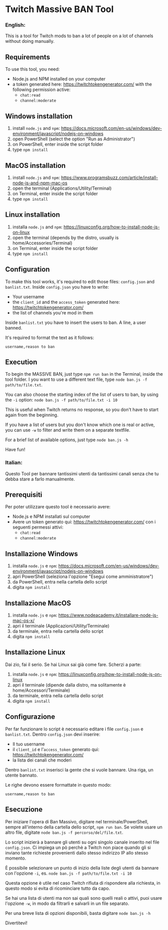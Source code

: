 # Twitch Massive BAN Tool

### English:
This is a tool for Twitch mods to ban a lot of people on a lot of channels without doing manually.

## Requirements
To use this tool, you need:
- Node.js and NPM installed on your computer
- a token generated here: https://twitchtokengenerator.com/ with the following permission active:
  - `chat:read`
  - `channel:moderate`

## Windows installation
1. install `node.js` and `npm`: https://docs.microsoft.com/en-us/windows/dev-environment/javascript/nodejs-on-windows
2. open PowerShell (select the option "Run as Administrator")
3. on PowerShell, enter inside the script folder
4. type `npm install`

## MacOS installation
1. install `node.js` and `npm`: https://www.programsbuzz.com/article/install-node-js-and-npm-mac-os
2. open the terminal (Applications/Utility/Terminal)
3. on Terminal, enter inside the script folder
4. type `npm install`

## Linux installation
1. installa `node.js` and `npm`: https://linuxconfig.org/how-to-install-node-js-on-linux
2. open the terminal (depends by the distro, usually is home/Accessories/Terminal)
3. on Terminal, enter inside the script folder
4. type `npm install`

## Configuration
To make this tool works, it's required to edit those files: `config.json` and `banlist.txt`.
Inside `config.json` you have to write:
- Your username
- the `client_id` and the `access_token` generated here: https://twitchtokengenerator.com/
- the list of channels you're mod in them

Inside `banlist.txt` you have to insert the users to ban.
A line, a user banned.

It's required to format the text as it follows:

```
username,reason to ban
```

## Execution
To begin the MASSIVE BAN, just type `npm run ban` in the Terminal, inside the tool folder.
I you want to use a different text file, type `node ban.js -f path/to/file.txt`.

You can also choose the starting index of the list of users to ban, by using the `-i` option: `node ban.js -f path/to/file.txt -i 10`

This is useful when Twitch returns no response, so you don't have to start again from the beginning.

If you have a list of users but you don't know which one is real or active, you can use `-w` to filter and write them on a separate textfile.

For a brief list of available options, just type `node ban.js -h`

Have fun!

### Italian:
Questo Tool per bannare tantissimi utenti da tantissimi canali senza che tu debba stare a farlo manualmente.

## Prerequisiti
Per poter utilizzare questo tool è necessario avere:
- Node.js e NPM installati sul computer
- Avere un token generato qui: https://twitchtokengenerator.com/ con i seguenti permessi attivi:
  - `chat:read`
  - `channel:moderate`

## Installazione Windows
1. installa `node.js` e `npm`: https://docs.microsoft.com/en-us/windows/dev-environment/javascript/nodejs-on-windows
2. apri PowerShell (seleziona l'opzione "Esegui come amministratore")
3. da PowerShell, entra nella cartella dello script
4. digita `npm install`

## Installazione MacOS
1. installa `node.js` e `npm`: https://www.nodeacademy.it/installare-node-js-mac-os-x/
2. apri il terminale (Applicazioni/Utility/Terminale)
3. da terminale, entra nella cartella dello script
4. digita `npm install`

## Installazione Linux
Dai zio, fai il serio. Se hai Linux sai già come fare.
Scherzi a parte:
1. installa `node.js` e `npm`: https://linuxconfig.org/how-to-install-node-js-on-linux
2. apri il terminale (dipende dalla distro, ma solitamente è home/Accessori/Terminale)
3. da terminale, entra nella cartella dello script
4. digita `npm install`

## Configurazione
Per far funzionare lo script è necessario editare i file `config.json` e `banlist.txt`.
Dentro `config.json` devi inserire:
- Il tuo username
- il `client_id` e l'`access_token` generato qui: https://twitchtokengenerator.com/
- la lista dei canali che moderi

Dentro `banlist.txt` inserisci la gente che si vuole bannare.
Una riga, un utente bannato.

Le righe devono essere formattate in questo modo:

```
username,reason to ban
```

## Esecuzione
Per iniziare l'opera di Ban Massivo, digitare nel terminale/PowerShell, sempre all'interno della cartella dello script, `npm run ban`.
Se volete usare un altro file, digitate `node ban.js -f percorso/del/file.txt`.

Lo script inizierà a bannare gli utenti su ogni singolo canale inserito nel file `config.json`.
Ci impiega un pò perchè a Twitch non piace quando gli si inviano tante richieste provenienti dallo stesso indirizzo IP allo stesso momento.

È possibile selezionare un punto di inizio della liste degli utenti da bannare con l'opzione `-i`, es. `node ban.js -f path/to/file.txt -i 10`

Questa opzione è utile nel caso Twitch rifiuta di rispondere alla richiesta, in questo modo si evita di ricominciare tutto da capo.

Se hai una lista di utenti ma non sai quali sono quelli reali o attivi, puoi usare l'opzione `-w`, in modo da filtrarli e salvarli in un file separato.

Per una breve lista di opzioni disponibili, basta digitare `node ban.js -h`

Divertitevi!
